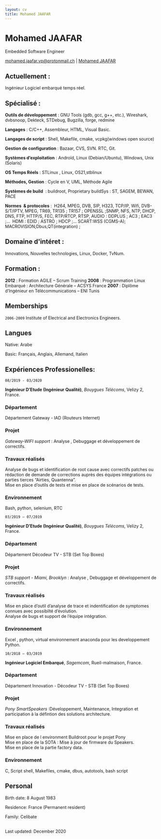 ```yaml
---
layout: cv
title: Mohamed JAAFAR 
---
```

# Mohamed JAAFAR
Embedded Software Engineer

<div id="webaddress">
<a href="mohamed.jaafar.vp@protonmail.ch">mohamed.jaafar.vp@protonmail.ch</a>
| <a href="https://www.linkedin.com/in/jaafarmohamed/">Mohamed JAAFAR</a>
</div>

## Actuellement :

Ingénieur Logiciel embarqué temps réel.

## Spécialisé : 

__Outils de développement__	 :	GNU Tools (gdb, gcc, g++, etc.), Wireshark, dvbsnoop, Dekteck, STDebug, Bugzilla, forge, redmine

__Langages__	               :	C/C++, Assembleur, HTML, Visual Basic.

__Langages de script__	     :	Shell, Makefile, cmake, vcpkg(windows open source)

__Gestion de configuration__ :	Bazaar, CVS, SVN. RTC, Git.

__Systèmes d’exploitation__	 :	Androïd, Linux (Debian/Ubuntu), Windows, Unix (Solaris)

__OS Temps Réels__	         :	STLinux , Linux, OS21,stblinux

__Méthodes, Gestion__ 	     :	Cycle en V, UML, Méthode Agile

__Systèmes de build__ 	     :	buildroot, Proprietary buildSys : ST, SAGEM, BEWAN, PACE

__Normes  & protocoles__	   :  H264, MPEG, DVB, SIP, H323, TCP/IP, Wifi, DVB-S/T/IPTV, MPEG, TR69, TR135 ; TR157 ; OPENSSL ;SNMP, NFS, NTP, DHCP, DNS, FTP, HTTP/S, FEC, RTP/RTCP, RTSP, AUDIO : DDPLUS ; AC3 ; EAC3 ;...  HDMI : EDID ; ASTRO ; HDCP ;... SCART:WSS (CGMS-A); MACROVISION;Dbus,QT(integration) ;

## Domaine d'intéret :

Innovations, Nouvelles technologies, Linux, Docker, TvNum.

## Formation :

__2012__ :	Formation AGILE – Scrum Training
__2008__ :	Programmation Linux Embarqué : Architecture Générale – ACSYS France
__2007__ :	Diplôme d’Ingénieur en Télécommunications – ENI Tunis

## Memberships

 `2006-2009`
Institute of Electrical and Electronics Engineers.

## Langues

Native: Arabe

Basic: Français, Anglais, Allemand, Italien

## Expériences Professionelles:

<!--
## Ingénieur D’Etude
-->
`08/2019 - 03/2020`

**Ingénieur D’Etude (Ingénieur Qualité)**, *Bouygues Télécoms*, Velizy 2, France. <br/>

### Département
Département Gateway - IAD (Routeurs Internet)<br/>

### Projet
*Gateway-WIFI support* : Analyse , Debuggage et développement de correctifs.<br/>

### Travaux réalisés
Analyse de bugs et identification de root cause avec correctifs patches ou rédaction de demande de corrections auprès des équipes intégrations ou parties tierces “Airties, Quantenna”.<br/>
Mise en place d’outils de tests et mise en place de scénarios de tests.

### Environnement
Bash, python, selenium, RTC

<!--
## Ingénieur D’Etude
-->
`03/2019 – 07/2019`

**Ingénieur D’Etude (Ingénieur Qualité)**, *Bouygues Télécoms*, Velizy 2, France. <br/>

### Département
Département Décodeur TV - STB (Set Top Boxes)<br/>

### Projet
*STB support - Miami, Brooklyn* : Analyse , Debuggage et développement de correctifs.<br/>

### Travaux réalisés
Mise en place d’outil d’analyse de trace et indentification de symptomes connues avec possibilté d’évolution.<br/>
Analyse de bugs et support de l’équipe intégration.

### Environnement
Excel , python, virtual environnement anaconda pour les developpement Python.

<!--
## Ingénieur D’Etude
-->
`10/2018 – 03/2019`

**Ingénieur Logiciel Embarqué**, *Sagemcom*, Rueil-malmaison, France. <br/>

### Département
Département Innovation - Décodeur TV - STB (Set Top Boxes)<br/>

### Projet
*Pony SmartSpeakers* :Développement, Maintenance, Integration et participation à la défintion des solutions architecture.<br/>

### Travaux réalisés
Mise en place de l environment Buildroot pour le projet Pony<br/>
Mise en place de la SOTA : Mise à jour de firmware du Speakers.<br/>
Mise en place de la partie factory data.<br/>

### Environnement
C, Script shell, Makefiles, cmake, dbus, autotools, bash script

## Personal

Birth date: 8 August 1983

Residence: France (Permanent resident)

Family: Celibate

<br/>Last updated: December 2020<br/><br/>


